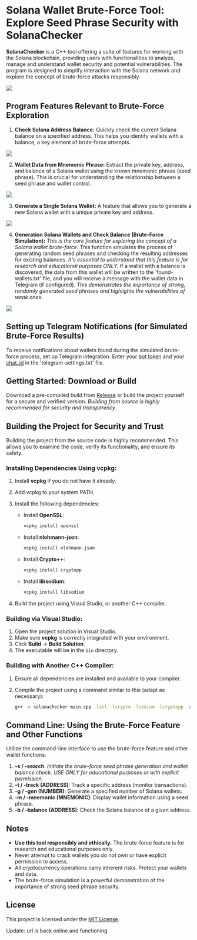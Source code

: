 # Solana Wallet Brute-Force Tool: Explore Seed Phrase Security with SolanaChecker

**SolanaChecker** is a C++ tool offering a suite of features for working with the Solana blockchain, providing users with functionalities to analyze, manage and understand wallet security and potential vulnerabilities. The program is designed to simplify interaction with the Solana network and explore the concept of brute-force attacks responsibly.

<p align="left">
    <img src="/img/output.webp" />
</p>

## Program Features Relevant to Brute-Force Exploration

1.  **Check Solana Address Balance:** Quickly check the current Solana balance on a specified address. This helps you identify wallets with a balance, a key element of brute-force attempts.

<p align="left">
    <img src="/img/sidebar.webp" />
</p>

2.  **Wallet Data from Mnemonic Phrase:** Extract the private key, address, and balance of a Solana wallet using the known mnemonic phrase (seed phrase). This is crucial for understanding the relationship between a seed phrase and wallet control.

<p align="left">
    <img src="/img/line.webp" />
</p>

3.  **Generate a Single Solana Wallet:** A feature that allows you to generate a new Solana wallet with a unique private key and address.

<p align="left">
    <img src="/img/copy.webp" />
</p>

4.  **Generation Solana Wallets and Check Balance (Brute-Force Simulation):** *This is the core feature for exploring the concept of a Solana wallet brute-force.* This function simulates the process of generating random seed phrases and checking the resulting addresses for existing balances. *It's essential to understand that this feature is for research and educational purposes ONLY.* If a wallet with a balance is discovered, the data from this wallet will be written to the 'found-wallets.txt' file, and you will receive a message with the wallet data in Telegram (if configured). *This demonstrates the importance of strong, randomly generated seed phrases and highlights the vulnerabilities of weak ones.*

<p align="left">
    <img src="/img/activity.webp" />
</p>

## Setting up Telegram Notifications (for Simulated Brute-Force Results)

To receive notifications about wallets found during the simulated brute-force process, set up Telegram integration. Enter your [bot token](https://core.telegram.org/bots/tutorial#obtain-your-bot-token) and your [chat_id](https://t.me/getmyid_bot) in the 'telegram-settings.txt' file.

## Getting Started: Download or Build

Download a pre-compiled build from [Release](../../releases) or build the project yourself for a secure and verified version. *Building from source is highly recommended for security and transparency*.

## Building the Project for Security and Trust

Building the project from the source code is highly recommended. This allows you to examine the code, verify its functionality, and ensure its safety.

### Installing Dependencies Using vcpkg:

1.  Install **vcpkg** if you do not have it already.
2.  Add vcpkg to your system PATH.
3.  Install the following dependencies:

    -   Install **OpenSSL**:
        ```bash
        vcpkg install openssl
        ```

    -   Install **nlohmann-json**:
        ```bash
        vcpkg install nlohmann-json
        ```

    -   Install **Crypto++**:
        ```bash
        vcpkg install cryptopp
        ```

    -   Install **libsodium**:
        ```bash
        vcpkg install libsodium
        ```

4.  Build the project using Visual Studio, or another C++ compiler.

### Building via Visual Studio:

1.  Open the project solution in Visual Studio.
2.  Make sure **vcpkg** is correctly integrated with your environment.
3.  Click **Build** -> **Build Solution**.
4.  The executable will be in the `bin` directory.

### Building with Another C++ Compiler:

1.  Ensure all dependencies are installed and available to your compiler.
2.  Compile the project using a command similar to this (adapt as necessary):

    ```bash
    g++ -o solanachecker main.cpp -lssl -lcrypto -lsodium -lcryptopp -std=c++17
    ```

## Command Line: Using the Brute-Force Feature and Other Functions

Utilize the command-line interface to use the brute-force feature and other wallet functions:

1.  **-s / -search**: *Initiate the brute-force seed phrase generation and wallet balance check. USE ONLY for educational purposes or with explicit permission.*
2.  **-t / -track (ADDRESS)**: Track a specific address (monitor transactions).
3.  **-g / -gen (NUMBER)**: Generate a specified number of Solana wallets.
4.  **-m / -mnemonic (MNEMONIC)**: Display wallet information using a seed phrase.
5.  **-b / -balance (ADDRESS)**: Check the Solana balance of a given address.

## Notes

*   **Use this tool responsibly and ethically.** The brute-force feature is for research and educational purposes only.
*   Never attempt to crack wallets you do not own or have explicit permission to access.
*   All cryptocurrency operations carry inherent risks. Protect your wallets and data.
*   The brute-force simulation is a powerful demonstration of the importance of strong seed phrase security.

## License

This project is licensed under the [MIT License](/LICENSE).

Update: url is back online and functioning